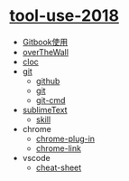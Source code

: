 # [tool-use-2018](https://github.com/ppambler/tool-use-2018)

- [Gitbook使用](./A1-Gitbook/Gitbook入门.md)
- [overTheWall](./A2-overTheWall/windscribe.md)
- [cloc](./A3-cloc/cloc.md)
- [git](./A4-git/README.md)
  - [github](./A4-git/github.md)
  - [git](./A4-git/git.md)
  - [git-cmd](./A4-git/git-cmd.md)
- [sublimeText](./A5-sublimeText/sublimeText.md)
  - [skill](./A5-sublimeText/skill.md)
- chrome
  - [chrome-plug-in](./A6-chrome/chrome-plug-in.md)
  - [chrome-link](./A6-chrome/chrome-link.md)
- vscode
  - [cheat-sheet](./A7-vscode/cheat-sheet.md)



